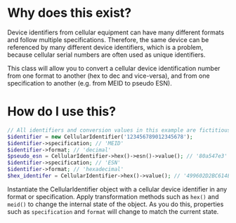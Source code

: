 # Why does this exist?

Device identifiers from cellular equipment can have many different formats and follow multiple specifications.  Therefore, the same device can be referenced by many different device identifiers, which is a problem, because cellular serial numbers are often used as unique identifiers.

This class will allow you to convert a cellular device identification number from one format to another (hex to dec and vice-versa), and from one specification to another (e.g. from MEID to pseudo ESN).

# How do I use this?
```php
// All identifiers and conversion values in this example are fictitious.
$identifier = new CellularIdentifier('123456789012345678');
$identifier->specification; // 'MEID'
$identifier->format; // 'decimal' 
$pseudo_esn = CellularIdentifier->hex()->esn()->value(); // '80a547e3'
$identifier->specification; // 'ESN'
$identifier->format; // 'hexadecimal'
$hex_identifer = CellularIdentifier->hex()->value(); // '499602D2BC614E'
```
Instantiate the CellularIdentifier object with a cellular device identifier in any format or specification.  Apply transformation methods such as `hex()` and `meid()` to change the internal state of the object.  As you do this, properties such as `specification` and `format` will change to match the current state.
